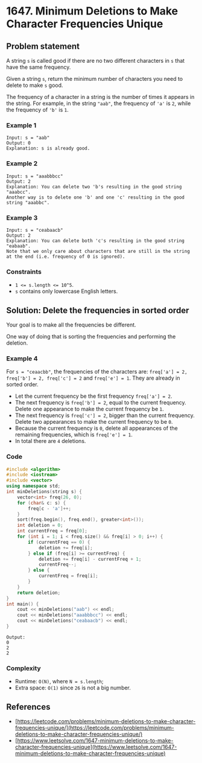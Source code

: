 # 1647. Minimum Deletions to Make Character Frequencies Unique

## Problem statement

A string `s` is called good if there are no two different characters in `s` that have the same frequency.

Given a string `s`, return the minimum number of characters you need to delete to make `s` good.

The frequency of a character in a string is the number of times it appears in the string. For example, in the string `"aab"`, the frequency of `'a'` is `2`, while the frequency of `'b'` is `1`.

### Example 1
```plain
Input: s = "aab"
Output: 0
Explanation: s is already good.
```

### Example 2
```plain
Input: s = "aaabbbcc"
Output: 2
Explanation: You can delete two 'b's resulting in the good string "aaabcc".
Another way is to delete one 'b' and one 'c' resulting in the good string "aaabbc".
```

### Example 3
```plain
Input: s = "ceabaacb"
Output: 2
Explanation: You can delete both 'c's resulting in the good string "eabaab".
Note that we only care about characters that are still in the string at the end (i.e. frequency of 0 is ignored).
``` 

### Constraints

* `1 <= s.length <= 10^5`.
* `s` contains only lowercase English letters.

## Solution: Delete the frequencies in sorted order
Your goal is to make all the frequencies be different.

One way of doing that is sorting the frequencies and performing the deletion.

### Example 4
For `s = "ceaacbb"`, the frequencies of the characters are: `freq['a'] = 2, freq['b'] = 2, freq['c'] = 2` and `freq['e'] = 1`. They are already in sorted order.

* Let the current frequency be the first frequency `freq['a'] = 2`.
* The next frequency is `freq['b'] = 2`, equal to the current frequency. Delete one appearance to make the current frequency be `1`.
* The next frequency is `freq['c'] = 2`, bigger than the current frequency. Delete two appearances to make the current frequency to be `0`.
* Because the current frequency is `0`, delete all appearances of the remaining frequencies, which is `freq['e'] = 1`.
* In total there are `4` deletions.

### Code
```cpp
#include <algorithm>
#include <iostream>
#include <vector>
using namespace std;
int minDeletions(string s) {
    vector<int> freq(26, 0);
    for (char& c: s) {
        freq[c - 'a']++;
    }
    sort(freq.begin(), freq.end(), greater<int>());
    int deletion = 0;
    int currentFreq = freq[0];
    for (int i = 1; i < freq.size() && freq[i] > 0; i++) {
        if (currentFreq == 0) {
            deletion += freq[i];
        } else if (freq[i] >= currentFreq) {
            deletion += freq[i] - currentFreq + 1;
            currentFreq--;
        } else {
            currentFreq = freq[i];
        }
    }
    return deletion;
}
int main() {
    cout << minDeletions("aab") << endl;
    cout << minDeletions("aaabbbcc") << endl;
    cout << minDeletions("ceabaacb") << endl;
}
```
```plain
Output:
0
2
2
```

### Complexity
* Runtime: `O(N)`, where `N = s.length`;
* Extra space: `O(1)` since `26` is not a big number.

## References
* [https://leetcode.com/problems/minimum-deletions-to-make-character-frequencies-unique/](https://leetcode.com/problems/minimum-deletions-to-make-character-frequencies-unique/)
* [https://www.leetsolve.com/1647-minimum-deletions-to-make-character-frequencies-unique](https://www.leetsolve.com/1647-minimum-deletions-to-make-character-frequencies-unique)